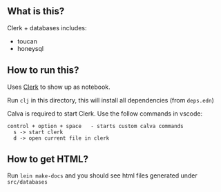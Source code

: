 ## What is this?

Clerk + databases includes:
* toucan
* honeysql 

## How to run this?

Uses [Clerk](https://github.com/nextjournal/clerk) to show up as notebook.

Run `clj` in this directory, this will install all dependencies (from `deps.edn`)

Calva is required to start Clerk. Use the follow commands in vscode:

```
control + option + space   - starts custom calva commands
  s -> start clerk
  d -> open current file in clerk
```

## How to get HTML?

Run `lein make-docs` and you should see html files generated under `src/databases`